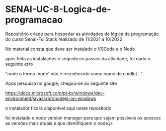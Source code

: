 # SENAI-UC-8-Logica-de-programacao
Repositório criado para hospedar as atividades de lógica de programação do curso Senai-FullStack realizado de 11/2021 a 10/2022

No material consta que deve ser instalado o VSCode e o Node

após feita as instalações e seguido os passos da atividade, foi dado o seguinte erro

"node o termo 'node' não é reconhecido como nome de cmdlet..."

Após pesquisa no google, chegou-se ao seguinte site

https://docs.microsoft.com/pt-br/windows/dev-environment/javascript/nodejs-on-windows

o instalador ficará disponível aqui neste reposítorio

foi instalado o node version maneger para que sejam possíveis os acessos as versões mais atuais e que identifiquem o node.js 
